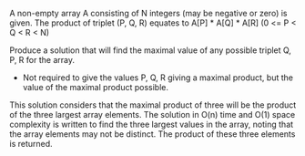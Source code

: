 A non-empty array A consisting of N integers (may be negative or zero) is given. The product of triplet (P, Q, R) equates to A[P] * A[Q] * A[R] (0 <= P < Q < R < N) 

Produce a solution that will find the maximal value of any possible triplet Q, P, R for the array. 
* Not required to give the values P, Q, R giving a maximal product, but the value of the maximal product possible. 

This solution considers that the maximal product of three will be the product of the three largest array elements.
The solution in O(n) time and O(1) space complexity is written to find the three largest values in the array, noting that
the array elements may not be distinct. 
The product of these three elements is returned. 

